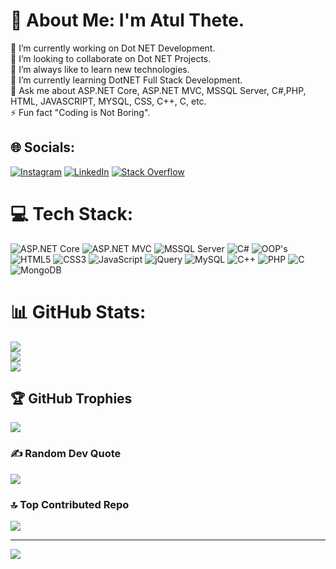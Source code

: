 # 💫 About Me: I'm Atul Thete.
🔭 I’m currently working on Dot NET Development.<br>👯 I’m looking to collaborate on Dot NET Projects.<br>🤝 I’m always like to learn new technologies.<br>🌱 I’m currently learning DotNET Full Stack Development.<br>💬 Ask me about ASP.NET Core, ASP.NET MVC, MSSQL Server, C#,PHP, HTML, JAVASCRIPT, MYSQL, CSS, C++, C, etc.<br>⚡ Fun fact "Coding is Not Boring".


## 🌐 Socials:
[![Instagram](https://img.shields.io/badge/Instagram-%23E4405F.svg?logo=Instagram&logoColor=white)](https://instagram.com/2003_atul_27) [![LinkedIn](https://img.shields.io/badge/LinkedIn-%230077B5.svg?logo=linkedin&logoColor=white)](https://linkedin.com/in/atul-thete-27012003) [![Stack Overflow](https://img.shields.io/badge/-Stackoverflow-FE7A16?logo=stack-overflow&logoColor=white)](https://stackoverflow.com/users/22294165) 

# 💻 Tech Stack:
![ASP.NET Core](https://img.shields.io/badge/ASP.NET%20Core-%230769AD.svg?style=for-the-badge&logo=ASP.NET%20Core&logoColor=white) ![ASP.NET MVC](https://img.shields.io/badge/ASP.NET%20MVC-%23150458.svg?style=for-the-badge&logo=ASP.NET%20MVC&logoColor=white) ![MSSQL Server](https://img.shields.io/badge/MSSQL%20Server-%23013243.svg?style=for-the-badge&logo=MSSQL%20Server&logoColor=white) ![C#](https://img.shields.io/badge/C#-003545.svg?style=for-the-badge&logo=C#&logoColor=white)  ![OOP's](https://img.shields.io/badge/OOP's-%2331A8FF.svg?style=for-the-badge&logo=OOP's&logoColor=white)  ![HTML5](https://img.shields.io/badge/html5-%23E34F26.svg?style=for-the-badge&logo=html5&logoColor=white) ![CSS3](https://img.shields.io/badge/css3-%231572B6.svg?style=for-the-badge&logo=css3&logoColor=white) ![JavaScript](https://img.shields.io/badge/javascript-%23323330.svg?style=for-the-badge&logo=javascript&logoColor=%23F7DF1E) ![jQuery](https://img.shields.io/badge/jquery-%230769AD.svg?style=for-the-badge&logo=jquery&logoColor=white)  ![MySQL](https://img.shields.io/badge/mysql-%2300f.svg?style=for-the-badge&logo=mysql&logoColor=white) ![C++](https://img.shields.io/badge/java-%23ED8B00.svg?style=for-the-badge&logo=java&logoColor=white) ![PHP](https://img.shields.io/badge/c++-%2300599C.svg?style=for-the-badge&logo=c%2B%2B&logoColor=white) ![C](https://img.shields.io/badge/c-%2300599C.svg?style=for-the-badge&logo=c&logoColor=white) ![MongoDB](https://img.shields.io/badge/MongoDB-%234ea94b.svg?style=for-the-badge&logo=mongodb&logoColor=white)  
# 📊 GitHub Stats:
![](https://github-readme-stats.vercel.app/api?username=ATULTHETE27&theme=monokai&hide_border=false&include_all_commits=false&count_private=false)<br/>
![](https://github-readme-streak-stats.herokuapp.com/?user=ATULTHETE27&theme=monokai&hide_border=false)<br/>
![](https://github-readme-stats.vercel.app/api/top-langs/?username=ATULTHETE27&theme=monokai&hide_border=false&include_all_commits=false&count_private=false&layout=compact)

## 🏆 GitHub Trophies
![](https://github-profile-trophy.vercel.app/?username=ATULTHETE27&theme=radical&no-frame=false&no-bg=true&margin-w=4)

### ✍️ Random Dev Quote
![](https://quotes-github-readme.vercel.app/api?type=vetical&theme=radical)

### 🔝 Top Contributed Repo
![](https://github-contributor-stats.vercel.app/api?username=ATULTHETE27&limit=5&theme=darkhub&combine_all_yearly_contributions=true)

---
[![](https://visitcount.itsvg.in/api?id=ATULTHETE27&icon=1&color=4)](https://visitcount.itsvg.in)

<!-- Proudly created with GPRM ( https://gprm.itsvg.in ) -->
